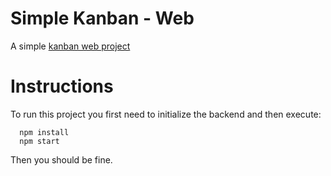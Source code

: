 # Simple Kanban - Web
 A simple [kanban web project](https://github.com/GbCarvalho/simple-kanban-backend-project)

# Instructions
To run this project you first need to initialize the backend and then execute:
```
  npm install
  npm start
```

Then you should be fine.

